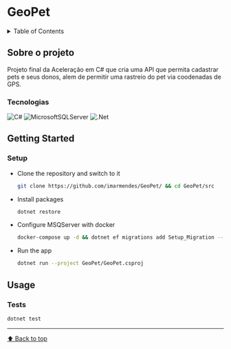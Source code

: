 # GeoPet

<details>
  <summary>Table of Contents</summary>
 <ol>
    <li>
      <a href="#about-the-project">About The Project</a>
      <ul>
        <li><a href="#technologies">Technologies</a></li>
      </ul>
    </li>
    <li>
      <a href="#getting-started">Getting Started</a>
      <ul>
        <li><a href="#setup">Setup</a></li>
      </ul>
    </li>
    <li><a href="#usage">Usage</a></li>
     <ul>
        <li><a href="#tests">Tests</a></li>
      </ul>
  </ol>
</details>

## Sobre o projeto

Projeto final da Aceleração em C# que cria uma API que permita cadastrar pets e seus donos,
alem de permitir uma rastreio do pet via coodenadas de GPS.

### Tecnologias

![C#][c#]
![MicrosoftSQLServer][microsoftSQLServer]
![.Net][.net]

</details>

## Getting Started

### Setup

- Clone the repository and switch to it

  ```bash
  git clone https://github.com/imarmendes/GeoPet/ && cd GeoPet/src
  ```

- Install packages

  ```bash
  dotnet restore
  ```

- Configure MSQServer with docker

  ```bash
  docker-compose up -d && dotnet ef migrations add Setup_Migration --project GeoPet && dotnet ef database update --project GeoPet
  
  ```

- Run the app

  ```bash
  dotnet run --project GeoPet/GeoPet.csproj
  ```

## Usage

### Tests

  ```bash
  dotnet test
  ```

---

[⬆ Back to top](#geopet)  

<!-- MARKDOWN LINKS & IMAGES -->

[c#]: https://img.shields.io/badge/c%23-%23239120.svg?style=for-the-badge&logo=c-sharp&logoColor=white
[microsoftSQLServer]: https://img.shields.io/badge/Microsoft%20SQL%20Server-CC2927?style=for-the-badge&logo=microsoft%20sql%20server&logoColor=white
[.net]: https://img.shields.io/badge/.NET-5C2D91?style=for-the-badge&logo=.net&logoColor=white
